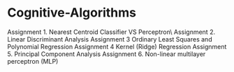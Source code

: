 # Cognitive-Algorithms

Assignment 1. Nearest Centroid Classifier VS Perceptron\\
Assignment 2. Linear Discriminant Analysis 
Assignment 3  Ordinary Least Squares and Polynomial Regression
Assignment 4  Kernel (Ridge) Regression
Assignment 5. Principal Component Analysis
Assignment 6. Non-linear multilayer perceptron (MLP)
